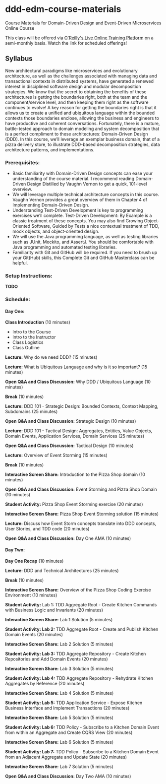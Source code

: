 # ddd-edm-course-materials
Course Materials for Domain-Driven Design and Event-Driven Microservices Online Course

This class will be offered via [O'Reilly's Live Online Training Platform](https://www.safaribooksonline.com/live-training/) on a semi-monthly basis. Watch the link for scheduled offerings!

## Syllabus

New architectural paradigms like microservices and evolutionary architecture, as well as the challenges associated with managing data and transactional contexts in distributed systems, have generated a renewed interest in disciplined software design and modular decomposition strategies. We know that the secret to obtaining the benefits of these architectures is getting the boundaries right, both at the team and the component/service level, and then keeping them right as the software continues to evolve! A key reason for getting the boundaries right is that it allows us to create a unified and ubiquitous language within the bounded contexts those boundaries enclose, allowing the business and engineers to have productive and coherent conversations. Fortunately, there is a mature, battle-tested approach to domain modeling and system decomposition that is a perfect compliment to these architectures: Domain-Driven Design (DDD). In this course, we’ll leverage an exemplar business domain, that of a pizza delivery store, to illustrate DDD-based decomposition strategies, data architecture patterns, and implementations.

### Prerequisites:

* Basic familiarity with Domain-Driven Design concepts can ease your understanding of the course material. I recommend reading Domain-Driven Design Distilled by Vaughn Vernon to get a quick, 101-level overview.
* We will leverage multiple technical architecture concepts in this course. Vaughn Vernon provides a great overview of them in Chapter 4 of Implementing Domain-Driven Design.
* Understanding Test-Driven Development is key to programming exercises we’ll complete. Test-Driven Development: By Example is a classic treatment of these concepts. You may also find Growing Object-Oriented Software, Guided by Tests a nice contextual treatment of TDD, mock objects, and object-oriented design.
* We will use the Java programming language, as well as testing libraries such as JUnit, Mockito, and AssertJ. You should be comfortable with Java programming and automated testing libraries. 
* Familiarity with Git and GitHub will be required. If you need to brush up your Git(Hub) skills, this Complete Git and GitHub Masterclass can be helpful.

### Setup Instructions:

**TODO**

### Schedule:

#### Day One:

**Class Introduction** (10 minutes)
* Intro to the Course
* Intro to the Instructor
* Class Logistics
* Class Outline

**Lecture:** Why do we need DDD? (15 minutes)

**Lecture:** What is Ubiquitous Language and why is it so important? (15 minutes)

**Open Q&A and Class Discussion:** Why DDD / Ubiquitous Language (10 minutes)

**Break** (10 minutes)

**Lecture:** DDD 101 - Strategic Design: Bounded Contexts, Context Mapping, Subdomains (25 minutes)

**Open Q&A and Class Discussion:** Strategic Design (10 minutes)

**Lecture:** DDD 101 - Tactical Design: Aggregates, Entities, Value Objects, Domain Events, Application Services, Domain Services (25 minutes)

**Open Q&A and Class Discussion:** Tactical Design (10 minutes)

**Lecture:** Overview of Event Storming (15 minutes)

**Break** (10 minutes)

**Interactive Screen Share:** Introduction to the Pizza Shop domain (10 minutes)

**Open Q&A and Class Discussion:** Event Storming and Pizza Shop Domain (10 minutes)

**Student Activity:** Pizza Shop Event Storming exercise (20 minutes)

**Interactive Screen Share:** Pizza Shop Event Storming solution (15 minutes)

**Lecture:** Discuss how Event Storm concepts translate into DDD concepts, User Stories, and TDD code (20 minutes)

**Open Q&A and Class Discussion:** Day One AMA (10 minutes)

#### Day Two:

**Day One Recap** (10 minutes)

**Lecture:** DDD and Technical Architectures (25 minutes)

**Break** (10 minutes)

**Interactive Screen Share:** Overview of the Pizza Shop Coding Exercise Environment (10 minutes)

**Student Activity:** Lab 1: TDD Aggregate Root - Create Kitchen Commands with Business Logic and Invariants (20 minutes)

**Interactive Screen Share:** Lab 1 Solution (5 minutes)

**Student Activity: Lab 2:** TDD Aggregate Root - Create and Publish Kitchen Domain Events (20 minutes)

**Interactive Screen Share:** Lab 2 Solution (5 minutes)

**Student Activity: Lab 3:** TDD Aggregate Repository - Create Kitchen Repositories and Add Domain Events (20 minutes)

**Interactive Screen Share:** Lab 3 Solution (5 minutes)

**Student Activity: Lab 4:** TDD Aggregate Repository - Rehydrate Kitchen Aggregates by Reference (20 minutes)

**Interactive Screen Share:** Lab 4 Solution (5 minutes)

**Student Activity: Lab 5:** TDD Application Service - Expose Kitchen Business Interface and Implement Transactions (20 minutes)

**Interactive Screen Share:** Lab 5 Solution (5 minutes)

**Student Activity: Lab 6:** TDD Policy - Subscribe to a Kitchen Domain Event from within an Aggregate and Create CQRS View (20 minutes)

**Interactive Screen Share:** Lab 6 Solution (5 minutes)

**Student Activity: Lab 7:** TDD Policy - Subscribe to a Kitchen Domain Event from an Adjacent Aggregate and Update State (20 minutes)

**Interactive Screen Share:** Lab 7 Solution (5 minutes)

**Open Q&A and Class Discussion:** Day Two AMA (10 minutes)



